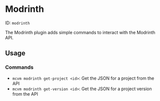 # Modrinth
ID: `modrinth`

The Modrinth plugin adds simple commands to interact with the Modrinth API.

## Usage
### Commands
- `mcvm modrinth get-project <id>`: Get the JSON for a project from the API
- `mcvm modrinth get-version <id>`: Get the JSON for a project version from the API